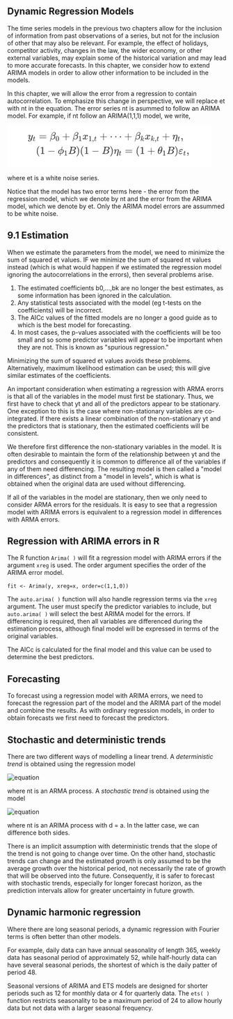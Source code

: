 ## Dynamic Regression Models
The time series models in the previous two chapters allow for the inclusion of information from past observations of a series, but not for the inclusion of other
that may also be relevant. For example, the effect of holidays, competitor activity, changes in the law, the wider economy, or other external variables, may explain
some of the historical variation and may lead to more accurate forecasts. In this chapter, we consider how to extend ARIMA models in order to allow other information
to be included in the models.

In this chapter, we will allow the error from a regression to contain autocorrelation. To emphasize this change in perspective, we will replace et with nt in the
equation. The error series nt is asummed to follow an ARIMA model. For example, if nt follow an ARIMA(1,1,1) model, we write,

![equation](https://github.com/gpadolina/TimeSeries-notes/blob/master/TimeSeries/Equations/ARIMA(1%2C1%2C1)%20model.png)

where et is a white noise series.

Notice that the model has two error terms here - the error from the regression model, which we denote by nt and the error from the ARIMA model, which we denote by et.
Only the ARIMA model errors are assummed to be white noise.
## 9.1 Estimation
When we estimate the parameters from the model, we need to minimize the sum of squared et values. IF we minimize the sum of squared nt values instead (which is what
would happen if we estimated the regression model ignoring the autocorrelations in the errors), then several problems arise.
1. The estimated coefficients b0,...,bk are no longer the best estimates, as some information has been ignored in the calculation.
2. Any statistical tests associated with the model (eg t-tests on the coefficients) will be incorrect.
3. The AICc values of the fitted models are no longer a good guide as to which is the best model for forecasting.
4. In most cases, the p-values associated with the coefficients will be too small and so some predictor variables will appear to be important when they are not.
This is known as "spurious regression."

Minimizing the sum of squared et values avoids these problems. Alternatively, maximum likelihood estimation can be used; this will give similar estimates of the
coefficients.

An important consideration when estimating a regression with ARMA erorrs is that all of the variables in the model must first be stationary. Thus, we first have
to check that yt and all of the predictors appear to be stationary. One exception to this is the case where non-stationary variables are co-integrated. If there
exists a linear combination of the non-stationary yt and the predictors that is stationary, then the estimated coefficients will be consistent.

We therefore first difference the non-stationary variables in the model. It is often desirable to maintain the form of the relationship between yt and the predictors
and consequently it is common to difference all of the variables if any of them need differencing. The resulting model is then called a "model in differences", as
distinct from a "model in levels", which is what is obtained when the original data are used without differencing.

If all of the variables in the model are stationary, then we only need to consider ARMA errors for the residuals. It is easy to see that a regression model with
ARIMA errors is equivalent to a regression model in differences with ARMA errors.
## Regression with ARIMA errors in R
The R function ```Arima( )``` will fit a regression model with ARIMA errors if the argument ```xreg``` is used. The order argument specifies the order of the ARIMA
error model.
```
fit <- Arima(y, xreg=x, order=c(1,1,0))
```
The ```auto.arima( )``` function will also handle regression terms via the ```xreg``` argument. The user must specify the predictor variables to include, but
```auto.arima( )``` will select the best ARIMA model for the errors. If differencing is required, then all variables are differenced during the estimation process,
although final model will be expressed in terms of the original variables.

The AICc is calculated for the final model and this value can be used to determine the best predictors.
## Forecasting
To forecast using a regression model with ARIMA errors, we need to forecast the regression part of the model and the ARIMA part of the model and combine the results.
As with ordinary regression models, in order to obtain forecasts we first need to forecast the predictors.
## Stochastic and deterministic trends
There are two different ways of modelling a linear trend. A *deterministic trend* is obtained using the regression model

![equation](https://github.com/gpadolina/TimeSeries-notes/blob/master/TimeSeries/Equations/Deterministic%20trend.png)

where nt is an ARMA process. A *stochastic trend* is obtained using the model

![equation](https://github.com/gpadolina/TimeSeries-notes/blob/master/TimeSeries/Equations/Deterministic%20trend.png)

where nt is an ARIMA process with d = a. In the latter case, we can difference both sides.

There is an implicit assumption with deterministic trends that the slope of the trend is not going to change over time. On the other hand, stochastic trends can change
and the estimated growth is only assumed to be the average growth over the historical period, not necessarily the rate of growth that will be observed into the future.
Consequently, it is safer to forecast with stochastic trends, especially for longer forecast horizon, as the prediction intervals allow for greater uncertainty in
future growth.
## Dynamic harmonic regression
Where there are long seasonal periods, a dynamic regression with Fourier terms is often better than other models.

For example, daily data can have annual seasonality of length 365, weekly data has seasonal period of approximately 52, while half-hourly data can have several
seasonal periods, the shortest of which is the daily patter of period 48.

Seasonal versions of ARIMA and ETS models are designed for shorter periods such as 12 for monthly data or 4 for quarterly data. The ```ets( )``` function restricts
seasonality to be a maximum period of 24 to allow hourly data but not data with a larger seasonal frequency.
